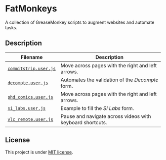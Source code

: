 # FatMonkeys

A collection of GreaseMonkey scripts to augment websites and automate tasks.


## Description

Filename | Description
---|---
[`commitstrip.user.js`](commitstrip.user.js) | Move across pages with the right and left arrows.
[`decompte.user.js`](decompte.user.js) | Automates the validation of the *Decompte* form.
[`phd_comics.user.js`](phd_comics.user.js) | Move across pages with the right and left arrows.
[`si_labs.user.js`](si_labs.user.js) | Example to fill the *SI Labs* form.
[`vlc_remote.user.js`](vlc_remote.user.js) | Pause and navigate across videos with keyboard shortcuts.


## License

This project is under [MIT license](LICENSE).
